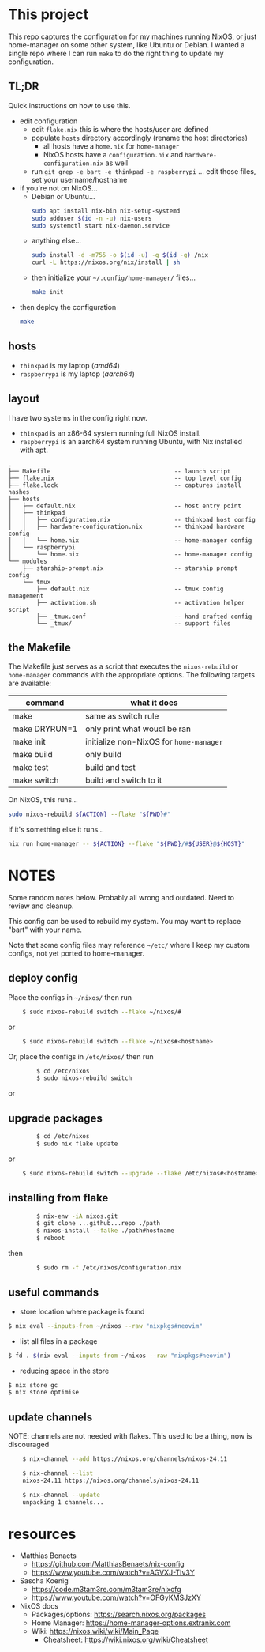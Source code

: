 # This project

This repo captures the configuration for my machines running NixOS, or just home-manager
on some other system, like Ubuntu or Debian.  I wanted a single repo where I can run
`make` to do the right thing to update my configuration.

## TL;DR

Quick instructions on how to use this.

- edit configuration
  - edit `flake.nix` this is where the hosts/user are defined
  - populate `hosts` directory accordingly (rename the host directories)
    - all hosts have a `home.nix` for `home-manager`
    - NixOS hosts have a `configuration.nix` and `hardware-configuration.nix` as well
  - run `git grep -e bart -e thinkpad -e raspberrypi` ... edit those files, set your username/hostname
- if you're not on NixOS...
  - Debian or Ubuntu...
    ```sh
    sudo apt install nix-bin nix-setup-systemd
    sudo adduser $(id -n -u) nix-users
    sudo systemctl start nix-daemon.service
    ```
  - anything else...
    ```sh
    sudo install -d -m755 -o $(id -u) -g $(id -g) /nix
    curl -L https://nixos.org/nix/install | sh
    ```
  - then initialize your `~/.config/home-manager/` files...
    ```sh
    make init
    ```
- then deploy the configuration
    ```sh
    make
    ```

## hosts

- `thinkpad` is my laptop (*amd64*)
- `raspberrypi` is my laptop (*aarch64*)

## layout

I have two systems in the config right now.

- `thinkpad` is an x86-64 system running full NixOS install.
- `raspberrypi` is an aarch64 system running Ubuntu, with Nix installed with apt.

```
.
├── Makefile                                   -- launch script
├── flake.nix                                  -- top level config
├── flake.lock                                 -- captures install hashes
├── hosts
│   ├── default.nix                            -- host entry point
│   ├── thinkpad
│   │   ├── configuration.nix                  -- thinkpad host config
│   │   ├── hardware-configuration.nix         -- thinkpad hardware config
│   │   └── home.nix                           -- home-manager config
│   └── raspberrypi
│       └── home.nix                           -- home-manager config
└── modules
    ├── starship-prompt.nix                    -- starship prompt config
    └── tmux
        ├── default.nix                        -- tmux config management
        ├── activation.sh                      -- activation helper script
        ├── _tmux.conf                         -- hand crafted config
        └── _tmux/                             -- support files
```

## the Makefile

The Makefile just serves as a script that executes the `nixos-rebuild` or `home-manager`
commands with the appropriate options.  The following targets are available:

| command       | what it does |
|---------------|--------------|
| make          | same as switch rule |
| make DRYRUN=1 | only print what woudl be ran |
| make init     | initialize non-NixOS for `home-manager` |
| make build    | only build   |
| make test     | build and test |
| make switch   | build and switch to it |


On NixOS, this runs...
```sh
sudo nixos-rebuild ${ACTION} --flake "${PWD}#"
```

If it's something else it runs...
```sh
nix run home-manager -- ${ACTION} --flake "${PWD}/#${USER}@${HOST}"
```




# NOTES

Some random notes below.  Probably all wrong and outdated.  Need to review and cleanup.

This config can be used to rebuild my system.  You may want to replace "bart" with your name.

Note that some config files may reference `~/etc/` where I keep my custom configs, not yet ported to home-manager.

## deploy config

Place the configs in `~/nixos/` then run
```sh
	$ sudo nixos-rebuild switch --flake ~/nixos/#
```
or
```sh
	$ sudo nixos-rebuild switch --flake ~/nixos#<hostname>
```

Or, place the configs in `/etc/nixos/` then run

```sh
        $ cd /etc/nixos
        $ sudo nixos-rebuild switch
```
or

## upgrade packages

```sh
        $ cd /etc/nixos
        $ sudo nix flake update
```
or
```sh
	$ sudo nixos-rebuild switch --upgrade --flake /etc/nixos#<hostname>
```

## installing from flake

```sh
        $ nix-env -iA nixos.git
        $ git clone ...github...repo ./path
        $ nixos-install --falke ./path#hostname
        $ reboot
```
then
```sh
        $ sudo rm -f /etc/nixos/configuration.nix
```

## useful commands

- store location where package is found
``` sh
$ nix eval --inputs-from ~/nixos --raw "nixpkgs#neovim"
```
- list all files in a package
``` sh
$ fd . $(nix eval --inputs-from ~/nixos --raw "nixpkgs#neovim")
```
- reducing space in the store
```sh
$ nix store gc
$ nix store optimise
```

## update channels

NOTE: channels are not needed with flakes.  This used to be a thing, now is discouraged

```sh
	$ nix-channel --add https://nixos.org/channels/nixos-24.11

	$ nix-channel --list 
	nixos-24.11 https://nixos.org/channels/nixos-24.11

	$ nix-channel --update
	unpacking 1 channels...
```

# resources

- Matthias Benaets
    - https://github.com/MatthiasBenaets/nix-config
    - https://www.youtube.com/watch?v=AGVXJ-TIv3Y
- Sascha Koenig
    - https://code.m3tam3re.com/m3tam3re/nixcfg
    - https://www.youtube.com/watch?v=OFGyKMSJzXY
- NixOS docs
    - Packages/options: https://search.nixos.org/packages
    - Home Manager: https://home-manager-options.extranix.com
    - Wiki: https://nixos.wiki/wiki/Main_Page
        - Cheatsheet: https://wiki.nixos.org/wiki/Cheatsheet
